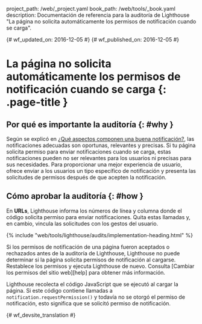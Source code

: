 project_path: /web/_project.yaml
book_path: /web/tools/_book.yaml
description: Documentación de referencia para la auditoría de Lighthouse "La página no solicita automáticamente los permisos de notificación cuando se carga".

{# wf_updated_on: 2016-12-05 #}
{# wf_published_on: 2016-12-05 #}

# La página no solicita automáticamente los permisos de notificación cuando se carga  {: .page-title }

## Por qué es importante la auditoría {: #why }

Según se explicó en [¿Qué aspectos componen una buena notificación?][good], las notificaciones adecuadas son
oportunas, relevantes y precisas. Si tu página solicita permiso para enviar
notificaciones cuando se carga, estas notificaciones pueden no ser relevantes para los
usuarios ni precisas para sus necesidades. Para proporcionar una mejor experiencia de usuario, ofrece enviar a
los usuarios un tipo específico de notificación y presenta las solicitudes de permisos
después de que acepten la notificación.

[good]: /web/fundamentals/engage-and-retain/push-notifications/good-notification

## Cómo aprobar la auditoría {: #how }

En **URLs**, Lighthouse informa los números de línea y columna donde
el código solicita permiso para enviar notificaciones. Quita estas llamadas
y, en cambio, vincula las solicitudes con los gestos del usuario.

{% include "web/tools/lighthouse/audits/implementation-heading.html" %}

Si los permisos de notificación de una página fueron aceptados o rechazados antes de la
auditoría de Lighthouse, Lighthouse no puede determinar si la página solicita
permisos de notificación al cargarse. Restablece los permisos y ejecuta
Lighthouse de nuevo. Consulta [Cambiar los permisos del sitio web][help] para obtener más información.

Lighthouse recolecta el código JavaScript que se ejecutó al cargar la página. Si este
código contiene llamadas a `notification.requestPermission()` y todavía no se otorgó el
permiso de notificación, esto significa que se solicitó permiso de notificación.

[ayuda]: https://support.google.com/chrome/answer/6148059


{# wf_devsite_translation #}
